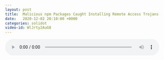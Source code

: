 ```yaml
---
layout: post
title:  Malicious npm Packages Caught Installing Remote Access Trojans
date:   2020-12-02 20:10:00 +0000
categories: solidot
video-id: WlJrty2AuG8
---
```


<audio src="/assets/fbc143aebe3a8ec9ddce2717339e9570.mp3" style="width: 100%;" controls></audio>

